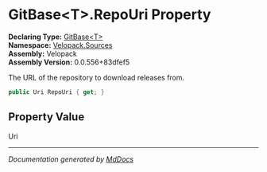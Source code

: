 ﻿<!--  
  <auto-generated>   
    The contents of this file were generated by a tool.  
    Changes to this file may be list if the file is regenerated  
  </auto-generated>   
-->

# GitBase\<T\>.RepoUri Property

**Declaring Type:** [GitBase\<T\>](../index.md)  
**Namespace:** [Velopack.Sources](../../index.md)  
**Assembly:** Velopack  
**Assembly Version:** 0.0.556+83dfef5

The URL of the repository to download releases from.

```csharp
public Uri RepoUri { get; }
```

## Property Value

Uri

___

*Documentation generated by [MdDocs](https://github.com/ap0llo/mddocs)*
